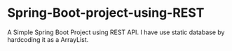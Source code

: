# Spring-Boot-project-using-REST
A Simple Spring Boot Project using REST API. I have use static database by hardcoding it as a ArrayList. 
